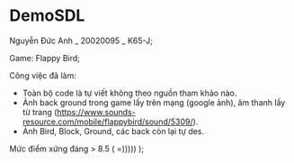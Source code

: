 # DemoSDL
Nguyễn Đức Anh _ 20020095 _ K65-J;

Game: Flappy Bird;

Công việc đã làm:
- Toàn bộ code là tự viết không theo nguồn tham khảo nào.
- Ảnh back ground trong game lấy trên mạng (google ảnh), âm thanh lấy từ trang (https://www.sounds-resource.com/mobile/flappybird/sound/5309/).
- Ảnh Bird, Block, Ground, các back còn lại tự des.

Mức điểm xứng đáng > 8.5 ( =))))) );
